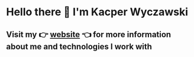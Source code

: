 # Hello there 👋 I'm Kacper Wyczawski

## Visit my 👉 [website](https://kacperwyczawski.github.io) 👈 for more information about me and technologies I work with
